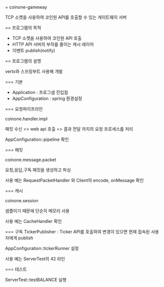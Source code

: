 = coinone-gameway

TCP 소켓을 사용하여 코인원 API를 호출할 수 있는 게이트웨이 서버

== 프로그램의 목적

* TCP 소켓을 사용하여 코인원 API 호출
* HTTP API 서버의 부하를 줄이는 캐시 레이어
* 이벤트 publish(notify)

== 프로그램의 설명

vertx와 스프링부트 사용해 개발

=== 기본

* Application : 프로그샘 진입점
* AppConfiguration : spring 환경설정

=== 요청파이프라인

coinone.handler.impl

패킷 수신 => web api 호출 => 결과 전달 까지의 요청 프로세스를 처리

AppConfiguration::pipeline 확인
 
=== 패킷

coinone.message.packet

요청,응답,구독 패킷을 생성하고 파싱

사용 예는 RequestPacketHandler 와 Client의 encode, onMessage 확인

=== 캐시

coinone.session

샘플이기 때문에 단순히 메모리 사용

사용 예는 CacheHandler 확인

=== 구독
TickerPublisher : Ticker API를 호출하여 변경이 있으면 현재 접속된 사용자에게 publish

AppConfiguration::tickerRunner 설정

사용 예는 ServerTest의 42 라인

=== 테스트

ServerTest::testBALANCE 실행
